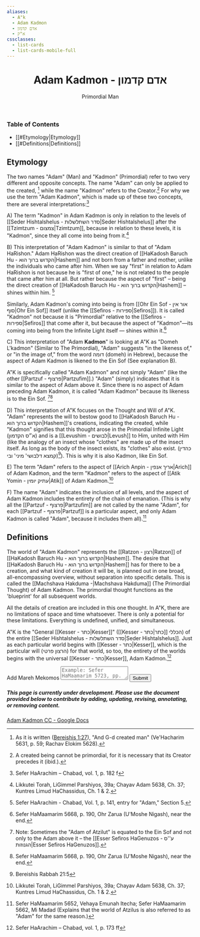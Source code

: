 ```yaml
---
aliases:
  - A"k
  - Adam Kadmon
  - אדם קדמון
  - א"ק
cssclasses:
  - list-cards
  - list-cards-mobile-full
---
```

 <div class="card">
<header>
<h1>Adam Kadmon - אדם קדמון</h1>
<p class="subtitle" >Primordial Man</p>
</header>
<section>
</section>
</div>

### Table of Contents

- [[#Etymology|Etymology]]
- [[#Definitions|Definitions]]

## Etymology

The two names "Adam" (Man) and "Kadmon" (Primordial) refer to two very different and opposite concepts. The name "Adam" can only be applied to the created, [^1] while the name "Kadmon" refers to the Creator.[^2] For why we use the term "Adam Kadmon", which is made up of these two concepts, there are several interpretations:[^3]

A) The term "Kadmon" in Adam Kadmon is only in relation to the levels of [[Seder Hishtalshelus - סדר השתלשלות|Seder Hishtalshelus]] after the [[Tzimtzum - צמצום|Tzimtzum]], because in relation to these levels, it is "Kadmon", since they all come into being from it.[^4]

B) This interpretation of "Adam Kadmon" is similar to that of "Adam HaRishon." Adam HaRishon was the direct creation of [[HaKadosh Baruch Hu - הקדוש ברוך הוא|Hashem]] and not born from a father and mother, unlike the individuals who came after him. When we say "first" in relation to Adam HaRishon is not because he is "first of one," he is not related to the people that came after him at all. But rather because the aspect of "first" – being the direct creation of [[HaKadosh Baruch Hu - הקדוש ברוך הוא|Hashem]] – shines within him. [^5]

Similarly, Adam Kadmon's coming into being is from [[Ohr Ein Sof - אור אין סוף|Ohr Ein Sof]] itself (unlike the [[Sefiros - ספירות|Sefiros]]). It is called "Kadmon" not because it is "Primordial" relative to the [[Sefiros - ספירות|Sefiros]] that come after it, but because the aspect of "Kadmon"—its coming into being from the Infinite Light itself — shines within it.[^6]

C) This interpretation of "Adam __Kadmon__" is looking at A"K as "Domeh L'kadmon" (Similar to The Primordial), "Adam" suggests "in the likeness of," or "in the image of," from the word דומה (domeh) in Hebrew), because the aspect of Adam Kadmon is likened to the Ein Sof (See explanation B).

A"K is specifically called "Adam Kadmon" and not simply "Adam" (like the other [[Partzuf - פרצוף|Partzufim]].)
"Adam" (simply) indicates that it is similar to the aspect of Adam above it. Since there is no aspect of Adam preceding Adam Kadmon, it is called "Adam Kadmon" because its likeness is to the Ein Sof. [^7][^6]

D) This interpretation of A"K focuses on the Thought and Will of A"K. "Adam" represents the will to bestow good to [[HaKadosh Baruch Hu - הקדוש ברוך הוא|Hashem]]'s creations, indicating the created, while "Kadmon" signifies that this thought arose in the Primordial Infinite Light (א״ס הקדמון) and is a [[Levushim - לבושים|Levush]] to Him, united with Him (like the analogy of an insect whose "clothes" are made up of the insect itself. As long as the body of the insect exists, its "clothes" also exist. (כהדין קמצא דלבושי' מיני' ובי)[^8]). This is why it is also Kadmon, like Ein Sof.

E) The term "Adam" refers to the aspect of [[Arich Anpin - אריך אנפין|Arich]] of Adam Kadmon, and the term "Kadmon" refers to the aspect of [[Atik Yomin - עתיק יומין|Atik]] of Adam Kadmon.[^4]

F) The name "Adam" indicates the inclusion of all levels, and the aspect of Adam Kadmon includes the entirety of the chain of emanation. (This is why all the [[Partzuf - פרצוף|Partzufim]] are not called by the name "Adam", for each [[Partzuf - פרצוף|Partzuf]] is a particular aspect, and only Adam Kadmon is called "Adam", because it includes them all).[^9]

## Definitions

The world of "Adam Kadmon" represents the [[Ratzon - רצון|Ratzon]] of [[HaKadosh Baruch Hu - הקדוש ברוך הוא|Hashem]]. The desire that [[HaKadosh Baruch Hu - הקדוש ברוך הוא|Hashem]] has for there to be a creation, and what kind of creation it will be, is planned out in one broad, all-encompassing overview, without separation into specific details. This is called the [[Machshava Hakduma -|Machshava Hakduma]] (The Primordial Thought) of Adam Kadmon. The primordial thought functions as the 'blueprint' for all subsequent worlds.

All the details of creation are included in this one thought. In A"K, there are no limitations of space and time whatsoever. There is only a potential for these limitations. Everything is undefined, unified, and simultaneous.

A"K is the "General [[Kesser - כתר|Kesser]]" ([[Kesser - כתר|כתר]] הכללי) of the entire [[Seder Hishtalshelus - סדר השתלשלות|Seder Hishtalshelus]]. Just as each particular world begins with [[Kesser - כתר|Kesser]], which is the particular will (הרצון פרטי) for that world, so too, the entirety of the worlds begins with the universal [[Kesser - כתר|Kesser]], Adam Kadmon.[^10]

<div class="rectangle">
  <form action="https://submit-form.com/PyS1Ogeqs">
	<input type="hidden" name="page-id" value="AdamKadmon">
	<label for="message">Add Mareh Mekomos</label>
	<textarea
	  id="message"
	  name="message"
	  placeholder="Example: Sefer HaMaamarim 5723, pp. 111 ff."
	  required
	></textarea>
	<button type="submit">Submit</button>
  </form>
</div>

<div class="rectangle">
  <h5>This page is currently under development. Please use the document provided below to contribute by adding, updating, revising, annotating, or removing content.</h5>
  <p>
	<a href="https://docs.google.com/document/d/1hjzElhpIjxq7qtyYrp3HXKyv_px5nW4wzfKPN4YhdCQ/edit?usp=sharing" target="_blank" rel="noopener" class="external-link">Adam Kadmon CC - Google Docs</a>
  </p>
</div>

[^1]: As it is written ([Bereishis 1:27](https://www.chabad.org/library/bible_cdo/aid/8165/jewish/Chapter-1.htm#:~:text=And%20God%20created%20man,%D7%96%D6%B8%D7%9B%D6%B8%D6%A5%D7%A8%20%D7%95%D6%BC%D7%A0%D6%B0%D7%A7%D6%B5%D7%91%D6%B8%D6%96%D7%94%20%D7%91%D6%BC%D6%B8%D7%A8%D6%B8%D6%A5%D7%90%20%D7%90%D6%B9%D7%AA%D6%B8%D6%BD%D7%9D%3A)), "And G-d created man" (Ve'Hacharim 5631, p. 59; Rachav Elokim 5628).
[^2]: A created being cannot be primordial, for it is necessary that its Creator precedes it (ibid.).
[^3]: Sefer HaArachim – Chabad, vol. 1, p. 182 f
[^4]: Likkutei Torah, LiGimmel Parshiyos, 39a; Chayav Adam 5638, Ch. 37; Kuntres Limud HaChassidus, Ch. 1 & 2.
[^5]: Sefer HaArachim - Chabad, Vol. 1, p. 141, entry for "Adam," Section 5.
[^6]: Sefer HaMaamarim 5668, p. 190, Ohr Zarua (U'Moshe Nigash), near the end.
[^7]: Note: Sometimes the "Adam of Atzilut" is equated to the Ein Sof and not only to the Adam above it – the [[Esser Sefiros HaGenuzos - ע''ס הגנוזות|Esser Sefiros HaGenuzos]].
[^8]: Bereishis Rabbah 21:5
[^9]: Sefer HaMaamarim 5652, Vehaya Emunah Itecha; Sefer HaMaamarim 5662, Mi Madad (Explains that the world of Atzilus is also referred to as "Adam" for the same reason.)
[^10]: Sefer HaArachim – Chabad, vol. 1, p. 173 ff